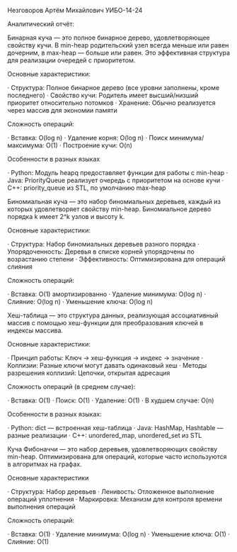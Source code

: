 Незговоров Артём Михайлович УИБО-14-24

Аналитический отчёт:

Бинарная куча — это полное бинарное дерево, удовлетворяющее свойству кучи. В min-heap родительский узел всегда меньше или равен дочерним, в max-heap — больше или равен. Это эффективная структура для реализации очередей с приоритетом.

Основные характеристики:

· Структура: Полное бинарное дерево (все уровни заполнены, кроме последнего)
· Свойство кучи: Родитель имеет высший/низший приоритет относительно потомков
· Хранение: Обычно реализуется через массив для экономии памяти

Сложность операций:

· Вставка: O(log n)
· Удаление корня: O(log n)
· Поиск минимума/максимума: O(1)
· Построение кучи: O(n)

Особенности в разных языках

· Python: Модуль heapq предоставляет функции для работы с min-heap
· Java: PriorityQueue реализует очередь с приоритетом на основе кучи
· C++: priority_queue из STL, по умолчанию max-heap


Биномиальная куча — это набор биномиальных деревьев, каждый из которых удовлетворяет свойству min-heap. Биномиальное дерево порядка k имеет 2^k узлов и высоту k.

Основные характеристики:

· Структура: Набор биномиальных деревьев разного порядка
· Упорядоченность: Деревья в списке корней упорядочены по возрастанию степени
· Эффективность: Оптимизирована для операций слияния

Сложность операций:

· Вставка: O(1) амортизированно
· Удаление минимума: O(log n)
· Слияние: O(log n)
· Уменьшение ключа: O(log n)



Хеш-таблица — это структура данных, реализующая ассоциативный массив с помощью хеш-функции для преобразования ключей в индексы массива.

Основные характеристики:

· Принцип работы: Ключ → хеш-функция → индекс → значение
· Коллизии: Разные ключи могут давать одинаковый хеш
· Методы разрешения коллизий: Цепочки, открытая адресация

Сложность операций (в среднем случае):

· Вставка: O(1)
· Поиск: O(1)
· Удаление: O(1)
· В худшем случае: O(n)

Особенности в разных языках:

· Python: dict — встроенная хеш-таблица
· Java: HashMap, Hashtable — разные реализации
· C++: unordered_map, unordered_set из STL

Куча Фибоначчи — это набор деревьев, удовлетворяющих свойству min-heap. Оптимизирована для операций, которые часто используются в алгоритмах на графах.

Основные характеристики

· Структура: Набор деревьев
· Ленивость: Отложенное выполнение операций уплотнения
· Маркировка: Механизм для контроля времени выполнения операций

Сложность операций:

· Вставка: O(1)
· Удаление минимума: O(log n)
· Уменьшение ключа: O(1)
· Слияние: O(1)


